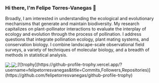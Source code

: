 ### Hi there, I'm Felipe Torres-Vanegas 👋
Broadly, I am interested in understanding the ecological and evolutionary mechanisms that generate and maintain biodiversity. My research capitalizes on plant-pollinator interactions to evaluate the interplay of ecology and evolution through the process of pollination. I address questions that integrate pollination ecology, plant mating systems, and conservation biology. I combine landscape-scale observational field surveys, a variety of techniques of molecular biology, and a breadth of methods in statistical analysis.

<a href="https://github.com/felipetorresvanegas/github-readme-stats">
  <img align="center" src="https://github-readme-stats.vercel.app/api/pin/?username=felipetorresvanegas&repo=github-readme-stats" />
</a>
<a href="https://github.com/felipetorresvanegas/convoychat">
  <img align="center" src="https://github-readme-stats.vercel.app/api/pin/?username=felipetorresvanegas&repo=convoychat" />
</a>
[![trophy](https://github-profile-trophy.vercel.app/?username=felipetorresvanegas&title=Commits,Followers,Repositories)](https://github.com/felipetorresvanegas/github-profile-trophy)
